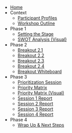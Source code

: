 <!-- _sidebar.md -->

* [Home](/)
* Context
  * [Participant Profiles](/data/context/participant_profiles.md)
  * [Workshop Outline](/data/context/workshop_outline.md)
* Phase 1
  * [Setting the Stage](/data/phase_1/setting_the_stage.md)
  * [SWOT Analysis (Visual)](/data/phase_1/swot_analysis_visual_final.svg)
* Phase 2
  * [Breakout 2.1](/data/phase_2/breakout_2_1.md)
  * [Breakout 2.2](/data/phase_2/breakout_2_2.md)
  * [Breakout 2.3](/data/phase_2/breakout_2_3.md)
  * [Breakout 2.4](/data/phase_2/breakout_2_4.md)
  * [Breakout Whiteboard](/data/phase_2/breakout_4_whiteboard.svg)
* Phase 3
  * [Prioritization Session](/data/phase_3/prioritization_session.md)
  * [Priority Matrix](/data/phase_3/priority_matrix.md)
  * [Priority Matrix (Visual)](/data/phase_3/priority_matrix_visual.svg)
  * [Session 1 Report](/data/phase_3/session_1_report.md)
  * [Session 2 Report](/data/phase_3/session_2_report.md)
  * [Session 3 Report](/data/phase_3/session_3_report.md)
  * [Session 4 Report](/data/phase_3/session_4_report.md)
* Phase 4
  * [Wrap Up & Next Steps](/data/phase_4/wrap_up_next_steps.md)
